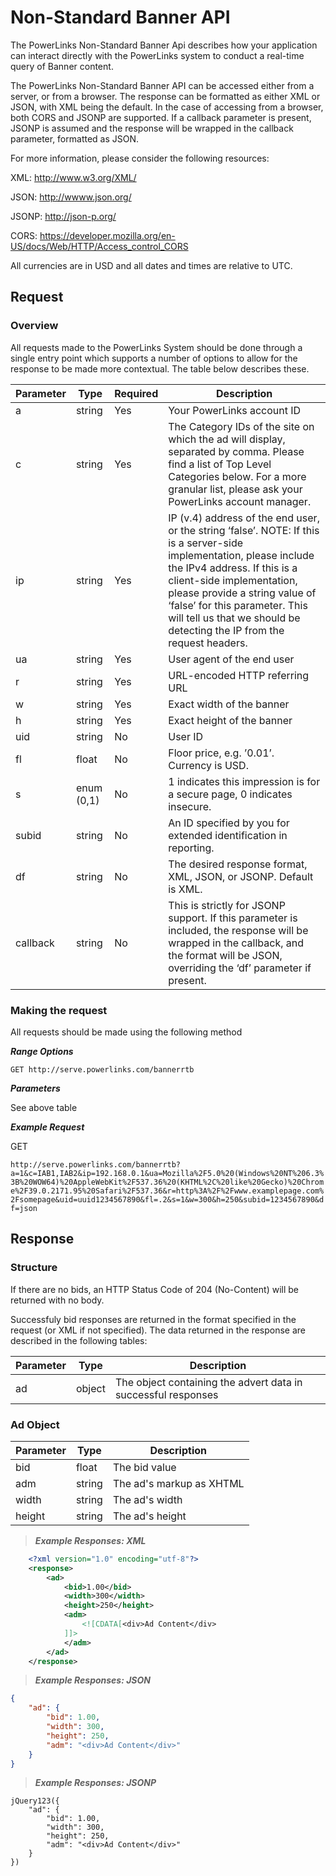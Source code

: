 # Non-Standard Banner API

The PowerLinks Non-Standard Banner Api describes how your application can interact directly with the PowerLinks system to
conduct a real-time query of Banner content.

The PowerLinks Non-Standard Banner API can be accessed either from a server, or from a browser. The response can be formatted
as either XML or JSON, with XML being the default. In the case of accessing from a browser, both CORS and JSONP
are supported. If a callback parameter is present, JSONP is assumed and the response will be wrapped in the callback
parameter, formatted as JSON.

For more information, please consider the following resources:

XML: http://www.w3.org/XML/

JSON: http://wwww.json.org/

JSONP: http://json-p.org/

CORS: https://developer.mozilla.org/en-US/docs/Web/HTTP/Access_control_CORS

All currencies are in USD and all dates and times are relative to UTC.

## Request

### Overview

All requests made to the PowerLinks System should be done through a single entry point which supports a number
of options to allow for the response to be made more contextual. The table below describes these.

Parameter|Type|Required|Description
---------|----|--------|-----------
a | string | Yes | Your PowerLinks account ID
c | string | Yes | The Category IDs of the site on which the ad will display, separated by comma. Please find a list of Top Level Categories below. For a more granular list, please ask your PowerLinks account manager.
ip | string | Yes | IP (v.4) address of the end user, or the string ‘false’. NOTE: If this is a server-side implementation, please include the IPv4 address. If this is a client-side implementation, please provide a string value of ‘false’ for this parameter. This will tell us that we should be detecting the IP from the request headers.
ua | string | Yes | User agent of the end user
r | string | Yes | URL-encoded HTTP referring URL
w | string | Yes | Exact width of the banner
h | string | Yes | Exact height of the banner
uid | string | No | User ID
fl | float | No | Floor price, e.g. ’0.01’. Currency is USD.
s | enum (0,1) | No | 1 indicates this impression is for a secure page, 0 indicates insecure.
subid | string | No | An ID specified by you for extended identification in reporting.
df | string | No | The desired response format, XML, JSON, or JSONP. Default is XML.
callback | string | No | This is strictly for JSONP support. If this parameter is included, the response will be wrapped in the callback, and the format will be JSON, overriding the ‘df’ parameter if present.

### Making the request

All requests should be made using the following method

***Range Options***

`GET http://serve.powerlinks.com/bannerrtb`

***Parameters***

See above table

***Example Request***

GET

`http://serve.powerlinks.com/bannerrtb?a=1&c=IAB1,IAB2&ip=192.168.0.1&ua=Mozilla%2F5.0%20(Windows%20NT%206.3%3B%20WOW64)%20AppleWebKit%2F537.36%20(KHTML%2C%20like%20Gecko)%20Chrome%2F39.0.2171.95%20Safari%2F537.36&r=http%3A%2F%2Fwww.examplepage.com%2Fsomepage&uid=uuid1234567890&fl=.2&s=1&w=300&h=250&subid=1234567890&df=json`

## Response

### Structure

If there are no bids, an HTTP Status Code of 204 (No-Content) will be returned with no body.

Successfuly bid responses are returned in the format specified in the request (or XML if not specified). The data returned in the
response are described in the following tables:

Parameter | Type | Description
----------|------|------------
ad | object | The object containing the advert data in successful responses

### Ad Object

Parameter | Type | Description
----------|------|------------
bid | float | The bid value
adm | string | The ad's markup as XHTML
width | string | The ad's width
height | string | The ad's height

> ***Example Responses: XML***

```xml
    <?xml version="1.0" encoding="utf-8"?>
    <response>
        <ad>
            <bid>1.00</bid>
            <width>300</width>
            <height>250</height>
            <adm>
                <![CDATA[<div>Ad Content</div>
            ]]>
            </adm>
        </ad>
    </response>
```

> ***Example Responses: JSON***

```json
{
    "ad": {
        "bid": 1.00,
        "width": 300,
        "height": 250,
        "adm": "<div>Ad Content</div>"
    }
}
```

> ***Example Responses: JSONP***

```jsonp
jQuery123({
    "ad": {
        "bid": 1.00,
        "width": 300,
        "height": 250,
        "adm": "<div>Ad Content</div>"
    }
})
```